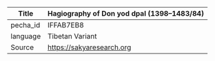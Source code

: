 |Title | Hagiography of Don yod dpal (1398–1483/84) 
| --- | --- 
|pecha_id | IFFAB7EB8
|language | Tibetan Variant
|Source | https://sakyaresearch.org